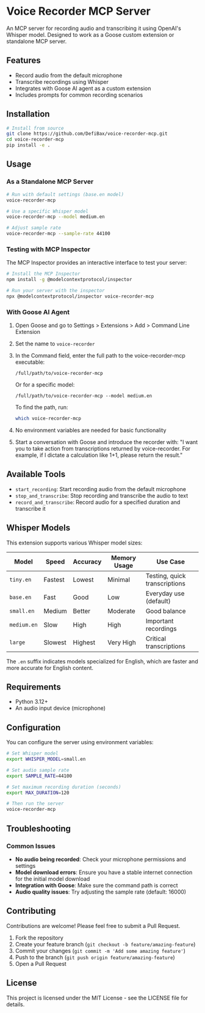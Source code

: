 # Voice Recorder MCP Server

An MCP server for recording audio and transcribing it using OpenAI's Whisper model. Designed to work as a Goose custom extension or standalone MCP server.

## Features

- Record audio from the default microphone
- Transcribe recordings using Whisper
- Integrates with Goose AI agent as a custom extension
- Includes prompts for common recording scenarios

## Installation

```bash
# Install from source
git clone https://github.com/DefiBax/voice-recorder-mcp.git
cd voice-recorder-mcp
pip install -e .
```

## Usage

### As a Standalone MCP Server

```bash
# Run with default settings (base.en model)
voice-recorder-mcp

# Use a specific Whisper model
voice-recorder-mcp --model medium.en

# Adjust sample rate
voice-recorder-mcp --sample-rate 44100
```

### Testing with MCP Inspector

The MCP Inspector provides an interactive interface to test your server:

```bash
# Install the MCP Inspector
npm install -g @modelcontextprotocol/inspector

# Run your server with the inspector
npx @modelcontextprotocol/inspector voice-recorder-mcp
```

### With Goose AI Agent

1. Open Goose and go to Settings > Extensions > Add > Command Line Extension
2. Set the name to `voice-recorder`
3. In the Command field, enter the full path to the voice-recorder-mcp executable:
   ```
   /full/path/to/voice-recorder-mcp
   ```
   
   Or for a specific model:
   ```
   /full/path/to/voice-recorder-mcp --model medium.en
   ```
   
   To find the path, run:
   ```bash
   which voice-recorder-mcp
   ```

4. No environment variables are needed for basic functionality
5. Start a conversation with Goose and introduce the recorder with:
   "I want you to take action from transcriptions returned by voice-recorder. For example, if I dictate a calculation like 1+1, please return the result."

## Available Tools

- `start_recording`: Start recording audio from the default microphone
- `stop_and_transcribe`: Stop recording and transcribe the audio to text
- `record_and_transcribe`: Record audio for a specified duration and transcribe it

## Whisper Models

This extension supports various Whisper model sizes:

| Model | Speed | Accuracy | Memory Usage | Use Case |
|-------|-------|----------|--------------|----------|
| `tiny.en` | Fastest | Lowest | Minimal | Testing, quick transcriptions |
| `base.en` | Fast | Good | Low | Everyday use (default) |
| `small.en` | Medium | Better | Moderate | Good balance |
| `medium.en` | Slow | High | High | Important recordings |
| `large` | Slowest | Highest | Very High | Critical transcriptions |

The `.en` suffix indicates models specialized for English, which are faster and more accurate for English content.

## Requirements

- Python 3.12+
- An audio input device (microphone)

## Configuration

You can configure the server using environment variables:

```bash
# Set Whisper model
export WHISPER_MODEL=small.en

# Set audio sample rate
export SAMPLE_RATE=44100

# Set maximum recording duration (seconds)
export MAX_DURATION=120

# Then run the server
voice-recorder-mcp
```

## Troubleshooting

### Common Issues

- **No audio being recorded**: Check your microphone permissions and settings
- **Model download errors**: Ensure you have a stable internet connection for the initial model download
- **Integration with Goose**: Make sure the command path is correct
- **Audio quality issues**: Try adjusting the sample rate (default: 16000)

## Contributing

Contributions are welcome! Please feel free to submit a Pull Request.

1. Fork the repository
2. Create your feature branch (`git checkout -b feature/amazing-feature`)
3. Commit your changes (`git commit -m 'Add some amazing feature'`)
4. Push to the branch (`git push origin feature/amazing-feature`)
5. Open a Pull Request

## License

This project is licensed under the MIT License - see the LICENSE file for details.
